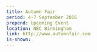 ```yaml
---
title: Autumn Fair
period: 4-7 September 2016
prepend: Upcoming Event
location: NEC Birmingham
link: http://www.autumnfair.com
is-shown: 
---
```


